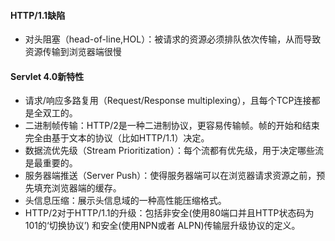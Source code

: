#### HTTP/1.1缺陷
- 对头阻塞（head-of-line,HOL）：被请求的资源必须排队依次传输，从而导致资源传输到浏览器端很慢

#### Servlet 4.0新特性
- 请求/响应多路复用（Request/Response multiplexing），且每个TCP连接都是全双工的。
- 二进制帧传输：HTTP/2是一种二进制协议，更容易传输帧。帧的开始和结束完全由基于文本的协议（比如HTTP/1.1）决定。
- 数据流优先级（Stream Prioritization）：每个流都有优先级，用于决定哪些流是最重要的。
- 服务器端推送（Server Push）：使得服务器端可以在浏览器请求资源之前，预先填充浏览器端的缓存。
- 头信息压缩：展示头信息域的一种高性能压缩格式。
- HTTP/2对于HTTP/1.1的升级：包括非安全(使用80端口并且HTTP状态码为101的‘切换协议’) 和安全(使用NPN或者 ALPN)传输层升级协议的定义。